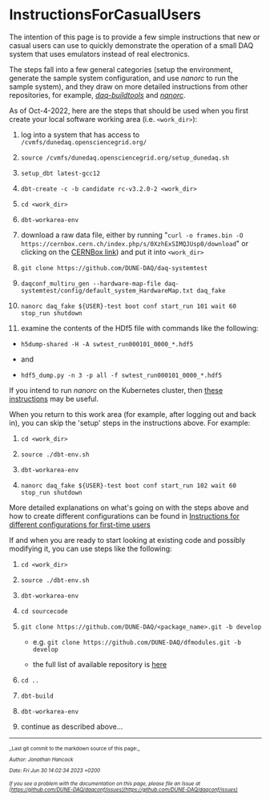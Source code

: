 # InstructionsForCasualUsers
The intention of this page is to provide a few simple instructions that new or casual users can use to quickly demonstrate the operation of a small DAQ system that uses emulators instead of real electronics.

The steps fall into a few general categories (setup the environment, generate the sample system configuration, and use _nanorc_ to run the sample system), and they draw on more detailed instructions from other repositories, for example, _[daq-buildtools](https://dune-daq-sw.readthedocs.io/en/latest/packages/daq-buildtools/)_ and _[nanorc](https://dune-daq-sw.readthedocs.io/en/latest/packages/nanorc/)_.

As of Oct-4-2022, here are the steps that should be used when you first create your local software working area (i.e. `<work_dir>`):



1. log into a system that has access to `/cvmfs/dunedaq.opensciencegrid.org/`


2. `source /cvmfs/dunedaq.opensciencegrid.org/setup_dunedaq.sh`


3. `setup_dbt latest-gcc12`


4. `dbt-create -c -b candidate rc-v3.2.0-2 <work_dir>`


6. `cd <work_dir>`


7. `dbt-workarea-env`


9. download a raw data file, either by running
   "`curl -o frames.bin -O https://cernbox.cern.ch/index.php/s/0XzhExSIMQJUsp0/download`"
   or clicking on the [CERNBox link](https://cernbox.cern.ch/index.php/s/0XzhExSIMQJUsp0/download)) and put it into `<work_dir>`


10. `git clone https://github.com/DUNE-DAQ/daq-systemtest`


11. `daqconf_multiru_gen --hardware-map-file daq-systemtest/config/default_system_HardwareMap.txt daq_fake`


12. `nanorc daq_fake ${USER}-test boot conf start_run 101 wait 60 stop_run shutdown`


13. examine the contents of the HDf5 file with commands like the following:

   * `h5dump-shared -H -A swtest_run000101_0000_*.hdf5`

   * and

   * `hdf5_dump.py -n 3 -p all -f swtest_run000101_0000_*.hdf5`

If you intend to run _nanorc_ on the Kubernetes cluster, then [these instructions](ConfigDatabase.md) may be useful.

When you return to this work area (for example, after logging out and back in), you can skip the 'setup' steps in the instructions above.  For example:



1. `cd <work_dir>`


2. `source ./dbt-env.sh`


4. `dbt-workarea-env`


7. `nanorc daq_fake ${USER}-test boot conf start_run 102 wait 60 stop_run shutdown`


More detailed explanations on what's going on with the steps above and how to create different configurations can be found in [Instructions for different configurations for first-time users](ConfigurationsForCasualUsers.md)

If and when you are ready to start looking at existing code and possibly modifying it, you can use steps like the following:



1. `cd <work_dir>`


2. `source ./dbt-env.sh`


4. `dbt-workarea-env`


5. `cd sourcecode`


6. `git clone https://github.com/DUNE-DAQ/<package_name>.git -b develop`

   * e.g. `git clone https://github.com/DUNE-DAQ/dfmodules.git -b develop`

   * the full list of available repository is [here](https://github.com/orgs/DUNE-DAQ/repositories)


8. `cd ..`


9. `dbt-build`


4. `dbt-workarea-env`


10. continue as described above...


-----

<font size="1">
_Last git commit to the markdown source of this page:_


_Author: Jonathan Hancock_

_Date: Fri Jun 30 14:02:34 2023 +0200_

_If you see a problem with the documentation on this page, please file an Issue at [https://github.com/DUNE-DAQ/daqconf/issues](https://github.com/DUNE-DAQ/daqconf/issues)_
</font>
